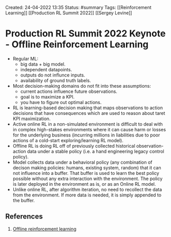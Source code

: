 Created: 24-04-2022 13:35
Status: #summary 
Tags: [[Reinforcement Learning]] [[Production RL Summit 2022]] [[Sergey Levine]]

# Production RL Summit 2022 Keynote - Offline Reinforcement Learning
- Regular ML:
	- big data + big model.
	- independent datapoints.
	- outputs do not influnce inputs.
	- availability of ground truth labels.
- Most decision-making domains do not fit into these assumptions:
	- current actions influence future observations.
	- goal is to maximize a KPI.
	- you have to figure out optimal actions.
- RL is learning-based decision making that maps observations to action decisions that have consequences which are used to reason about taret KPI maximization.
- Active online RL in a non-simulated environment is difficult to deal with in complex high-stakes environments where it can cause harm or losses for the underlying business (incurring millions in liabilities due to poor actions of a cold-start exploring/learning RL model).
- Offline RL is doing RL off of previously collected historical observation-action data under a stable policy (i.e. a hand engineering legacy control policy).
- Model collects data under a behavioral policy (any combination of decison making policies: humans, existing system, random) that it can not influence into a buffer. That buffer is used to learn the best policy possible without any extra interaction with the environment. The policy is later deployed in the environment as is, or as an Online RL model.
- Unlike online RL, after algorithm iteration, no need to recollect the data from the environment. If more data is needed, it is simply appended to the buffer.
## References
1. [Offline reinforcement learning](https://www.youtube.com/watch?v=o76FwLvsb3U)
